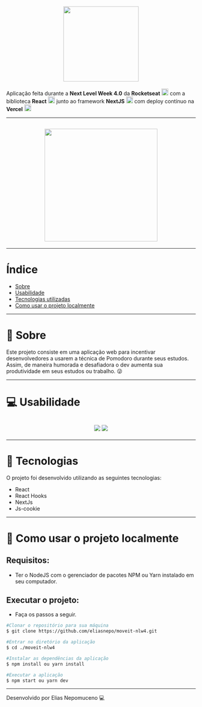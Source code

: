 <h1 align="center">
    <img src="https://ik.imagekit.io/b2twgpcgqmc/MoveIt/Screenshot_147_tjei2EkCI.png" width=200>
</h1>

Aplicação feita durante a **Next Level Week 4.0** da **Rocketseat** <img src="https://ik.imagekit.io/b2twgpcgqmc/Be-the-hero/rocketseat_eJ017BWWN.svg" alt="rocketseat" height="18"> com a biblioteca **React** <img src="https://ik.imagekit.io/b2twgpcgqmc/Be-the-hero/react_xRRM9SCRlV.png" alt="react" height="18"> junto ao framework **NextJS** <img src="https://ik.imagekit.io/b2twgpcgqmc/Breaking_bad_quiz/download_UidY13PBc.png" alt="nextjs" height="18"> com deploy contínuo na **Vercel** <img src="https://ik.imagekit.io/b2twgpcgqmc/Breaking_bad_quiz/Screenshot_112__Q3wg2yrw.png" alt="vercel" height="18">

---

<h2 align="center">
    <a href="https://moveit-nlw4-nine.vercel.app/"><img src="https://ik.imagekit.io/b2twgpcgqmc/Buttons/button_acessar-demonstracao_5h3T2lHeE.png" width=300 /></a>
</h2>

---

# Índice
- [Sobre](#-📖-Sobre)
- [Usabilidade](#-💻-Usabilidade)
- [Tecnologias utilizadas](#-🚀-Tecnologias)
- [Como usar o projeto localmente](#-📂-Como-usar-o-projeto-localmente)

---

# 📖 Sobre
Este projeto consiste em uma aplicação web para incentivar desenvolvedores a usarem a técnica de Pomodoro durante seus estudos. Assim, de maneira humorada e desafiadora o dev aumenta sua produtividade em seus estudos ou trabalho. 😜

---

# 💻 Usabilidade

<h2 align="center">
    <img src="https://ik.imagekit.io/b2twgpcgqmc/MoveIt/moveit_xh6MvpY23.gif" />
    <img src="https://ik.imagekit.io/b2twgpcgqmc/MoveIt/Screenshot_148_qjKrplapF.png"/>
</h2>

---

# 🚀 Tecnologias

O projeto foi desenvolvido utilizando as seguintes tecnologias: 

- React
- React Hooks
- NextJs
- Js-cookie


---

# 📂 Como usar o projeto localmente

## Requisitos:
- Ter o NodeJS com o gerenciador de pacotes NPM ou Yarn instalado em seu computador.

## Executar o projeto:
- Faça os passos a seguir.

```bash
#Clonar o repositório para sua máquina
$ git clone https://github.com/eliasnepo/moveit-nlw4.git

#Entrar no diretório da aplicação
$ cd ./moveit-nlw4

#Instalar as dependências da aplicação
$ npm install ou yarn install

#Executar a aplicação
$ npm start ou yarn dev
```


---

Desenvolvido por Elias Nepomuceno 💻 